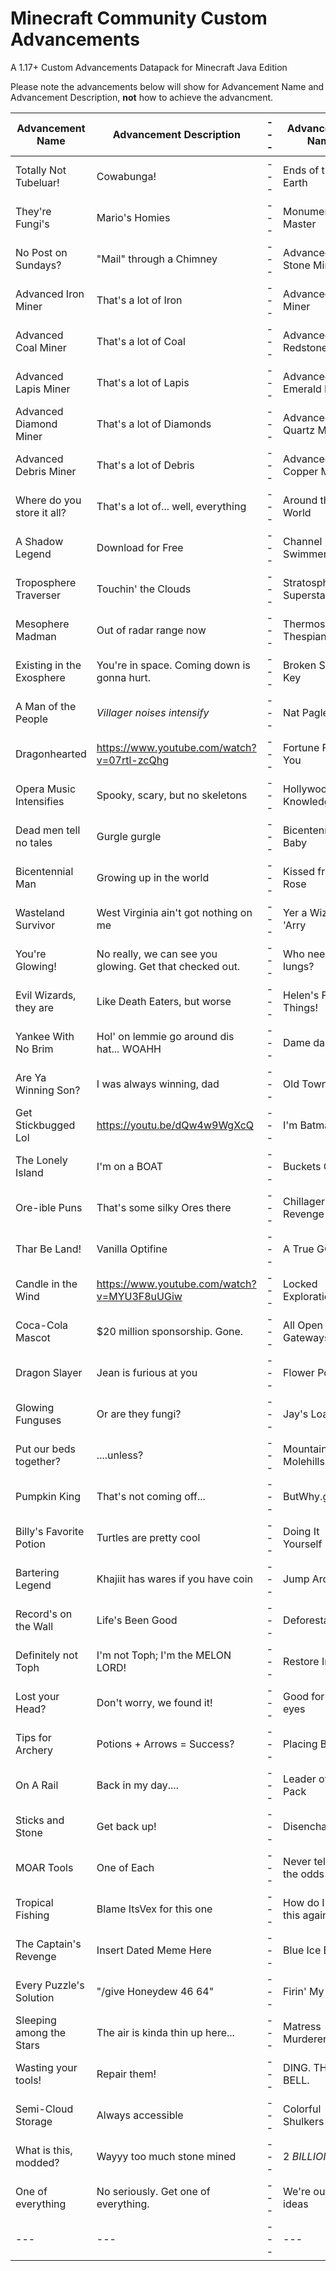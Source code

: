 # Minecraft Community Custom Advancements

A 1.17+ Custom Advancements Datapack for Minecraft Java Edition

Please note the advancements below will show for Advancement Name and Advancement Description, **not** how to achieve the advancment.

Advancement Name | Advancement Description | --- | Advancement Name | Advancement Description |
--- | --- | --- | --- | --- |
Totally Not Tubeluar! | Cowabunga! | --- | Ends of the Earth | Was it over here?... |
They're Fungi's | Mario's Homies | --- | Monument Master | Now go drink some milk! |
No Post on Sundays? | "Mail" through a Chimney | --- | Advanced Stone Miner | That's a lot of Stone |
Advanced Iron Miner | That's a lot of Iron | --- | Advanced Gold Miner | That's a lot of Gold |
Advanced Coal Miner | That's a lot of Coal | --- | Advanced Redstone Miner | That's a lot of red powder |
Advanced Lapis Miner | That's a lot of Lapis | --- | Advanced Emerald Miner | That's a lot of Emeralds |
Advanced Diamond Miner | That's a lot of Diamonds | --- | Advanced Quartz Miner | That's a lot of Quartz |
Advanced Debris Miner | That's a lot of Debris | --- | Advanced Copper Miner | That's a lot of Copper |
Where do you store it all? | That's a lot of... well, everything | --- | Around the World | https://www.youtube.com/watch?v=dwDns8x3Jb4 |
A Shadow Legend | Download for Free | --- | Channel Swimmer | England would be proud |
Troposphere Traverser | Touchin' the Clouds | --- | Stratosphere Superstar | Smell the Ozone! |
Mesophere Madman | Out of radar range now | --- | Thermosphere Thespian | Auroras are jealous of you |
Existing in the Exosphere | You're in space. Coming down is gonna hurt. | --- | Broken Shift Key | My knees hurt...a lot |
A Man of the People | *Villager noises intensify* | --- | Nat Pagle | Wahhh! Legendary! |
Dragonhearted | https://www.youtube.com/watch?v=07rtl-zcQhg | --- | Fortune Favors You | "It could be better, but it's good enough" |
Opera Music Intensifies | Spooky, scary, but no skeletons | --- | Hollywood Hills Knowledge | Here in my garage... |
Dead men tell no tales | Gurgle gurgle | --- | Bicentennial Baby | Child's Play |
Bicentennial Man | Growing up in the world | --- | Kissed from a Rose | https://www.youtube.com/watch?v=0AezO6Kt9OI |
Wasteland Survivor | West Virginia ain't got nothing on me | --- | Yer a Wizard 'Arry | A what? |
You're Glowing! | No really, we can see you glowing. Get that checked out. | --- | Who needs lungs? | Like a fish, but human |
Evil Wizards, they are | Like Death Eaters, but worse | --- | Helen's Favorite Things! | These are a few of my favorite things... |
Yankee With No Brim | Hol' on lemmie go around dis hat... WOAHH | --- | Dame da ne | Such a fool |
Are Ya Winning Son? | I was always winning, dad | --- | Old Town Road | https://www.youtube.com/watch?v=w2Ov5jzm3j8 |
Get Stickbugged Lol | https://youtu.be/dQw4w9WgXcQ | --- | I'm Batman | A bat-man of sorts |
The Lonely Island | I'm on a BOAT | --- | Buckets O' Fish | Extreme Tactical Fishing |
Ore-ible Puns | That's some silky Ores there | --- | Chillager's Revenge | It DoEsN't EvEn GlOw |
Thar Be Land! | Vanilla Optifine | --- | A True GOAT | The Goatfather |
Candle in the Wind | https://www.youtube.com/watch?v=MYU3F8uUGiw | --- | Locked Exploration | This map's got boundaries |
Coca-Cola Mascot | $20 million sponsorship. Gone. | --- | All Open Gateways | Jean's gonna be mad.... |
Dragon Slayer | Jean is furious at you | --- | Flower Power | 17 different powers |
Glowing Funguses | Or are they fungi? | --- | Jay's Loadout | A True Community Spelunker! |
Put our beds together? | ....unless? | --- | Mountain out of Molehills | It's very brown |
Pumpkin King | That's not coming off... | --- | ButWhy.gif | No seriously, why enchant that? |
Billy's Favorite Potion | Turtles are pretty cool | --- | Doing It Yourself | Animal Crossing got nothing on this |
Bartering Legend | Khajiit has wares if you have coin | --- | Jump Around | https://www.youtube.com/watch?v=XhzpxjuwZy0 |
Record's on the Wall | Life's Been Good | --- | Deforestation | Team Trees isn't happy with you... |
Definitely not Toph | I'm not Toph; I'm the MELON LORD! | --- | Restore Ireland | #PotatoFamineNeverForget |
Lost your Head? | Don't worry, we found it! | --- | Good for your eyes | It's not carrots |
Tips for Archery | Potions + Arrows = Success? | --- | Placing Blocks | Once a Day |
On A Rail | Back in my day.... | --- | Leader of the Pack | A gang of wolves |
Sticks and Stone | Get back up! | --- | Disenchantment | #NotSponsoredByNetflix |
MOAR Tools | One of Each | --- | Never tell me the odds | Egg-cellent Puns |
Tropical Fishing | Blame ItsVex for this one | --- | How do I craft this again? | https://www.youtube.com/watch?v=fcuWKpyUGHo |
The Captain's Revenge | Insert Dated Meme Here | --- | Blue Ice Baddie | Now time to go fast |
Every Puzzle's Solution | "/give Honeydew 46 64" | --- | Firin' My Lazor | MAXIMUM POWER |
Sleeping among the Stars | The air is kinda thin up here... | --- | Matress Murderer | Intentional Game Design |
Wasting your tools! | Repair them! | --- | DING. THAT. BELL. | And get everyone annoyed at you :) |
Semi-Cloud Storage | Always accessible | --- | Colorful Shulkers | Collect them all! |
What is this, modded? | Wayyy too much stone mined | --- | 2 *BILLION*? | Yep. Get to work :) |
One of everything | No seriously. Get one of everything. | --- | We're out of ideas | This is #100, you try and figure out a hundred custom advancements |
--- | --- | --- |  --- |  --- | 
